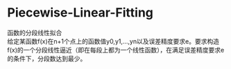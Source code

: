 # Piecewise-Linear-Fitting
函数的分段线性拟合<br />
给定某函数f(x)在n+1个点上的函数值y0,y1,...,yn以及误差精度要求e。要求构造f(x)的一个分段线性逼近（即在每段上都为一个线性函数），在满足误差精度要求e的条件下，分段数达到最少。
